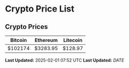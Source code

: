 # Crypto Price List

## Crypto Prices
| Bitcoin | Ethereum | Litecoin |
| ------- | -------- | -------- |
| $102174 | $3283.95 | $128.97 |
**Last Updated:** 2025-02-01 07:52 UTC
**Last Updated:** $DATE$
